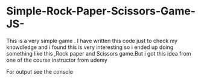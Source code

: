 # Simple-Rock-Paper-Scissors-Game-JS-
<p>This is a very simple game . I  have written this code just to check my knowdledge and i found this is very interesting so i ended up doing something like this ,Rock paper and Scissors game.But i got this idea from one of the course instructor from udemy</p>

<p>For output see the console</p>
